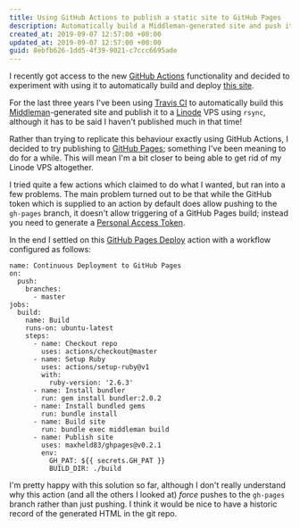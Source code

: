 ```yaml
---
title: Using GitHub Actions to publish a static site to GitHub Pages
description: Automatically build a Middleman-generated site and push it to the gh-pages branch on every push to the master branch
created_at: 2019-09-07 12:57:00 +00:00
updated_at: 2019-09-07 12:57:00 +00:00
guid: 8ebfb626-1dd5-4f39-9021-c7ccc6695ade
---
```


I recently got access to the new [GitHub Actions](https://github.com/features/actions) functionality and decided to experiment with using it to automatically build and deploy [this site](/).

For the last three years I've been using [Travis CI](https://travis-ci.org/floehopper/jamesmead.org) to automatically build this [Middleman](https://middlemanapp.com/)-generated site and publish it to a [Linode](https://www.linode.com/) VPS using `rsync`, although it has to be said I haven't published much in that time!

Rather than trying to replicate this behaviour exactly using GitHub Actions, I decided to try publishing to [GitHub Pages](https://pages.github.com/); something I've been meaning to do for a while. This will mean I'm a bit closer to being able to get rid of my Linode VPS altogether.

I tried quite a few actions which claimed to do what I wanted, but ran into a few problems. The main problem turned out to be that while the GitHub token which is supplied to an action by default does allow pushing to the `gh-pages` branch, it doesn't allow triggering of a GitHub Pages build; instead you need to generate a [Personal Access Token](https://help.github.com/en/articles/creating-a-personal-access-token-for-the-command-line).

In the end I settled on this [GitHub Pages Deploy](https://github.com/marketplace/actions/github-pages-deploy) action with a workflow configured as follows:

    name: Continuous Deployment to GitHub Pages
    on:
      push:
        branches:
          - master
    jobs:
      build:
        name: Build
        runs-on: ubuntu-latest
        steps:
          - name: Checkout repo
            uses: actions/checkout@master
          - name: Setup Ruby
            uses: actions/setup-ruby@v1
            with:
              ruby-version: '2.6.3'
          - name: Install bundler
            run: gem install bundler:2.0.2
          - name: Install bundled gems
            run: bundle install
          - name: Build site
            run: bundle exec middleman build
          - name: Publish site
            uses: maxheld83/ghpages@v0.2.1
            env:
              GH_PAT: ${{ secrets.GH_PAT }}
              BUILD_DIR: ./build

I'm pretty happy with this solution so far, although I don't really understand why this action (and all the others I looked at) *force* pushes to the `gh-pages` branch rather than just pushing. I think it would be nice to have a historic record of the generated HTML in the git repo.

